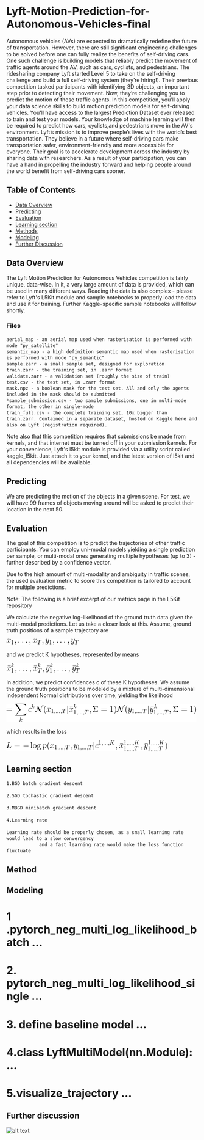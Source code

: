 # Lyft-Motion-Prediction-for-Autonomous-Vehicles-final
Autonomous vehicles (AVs) are expected to dramatically redefine the future of transportation.
However, there are still significant engineering challenges to be solved before one can fully realize the benefits of self-driving cars. 
One such challenge is building models that reliably predict the movement of traffic agents around the AV, such as cars, cyclists, and pedestrians.  The ridesharing company Lyft started Level 5 to take on the self-driving challenge and build a full self-driving system (they’re hiring!). Their previous competition tasked participants with identifying 3D objects, an important step prior to detecting their movement. Now, they’re challenging you to predict the motion of these traffic agents.  In this competition, you’ll apply your data science skills to build motion prediction models for self-driving vehicles. You'll have access to the largest Prediction Dataset ever released to train and test your models. Your knowledge of machine learning will then be required to predict how cars, cyclists,and pedestrians move in the AV's environment.  Lyft’s mission is to improve people’s lives with the world’s best transportation. They believe in a future where self-driving cars make transportation safer, environment-friendly and more accessible for everyone. Their goal is to accelerate development across the industry by sharing data with researchers. As a result of your participation, you can have a hand in propelling the industry forward and helping people around the world benefit from self-driving cars sooner.  

## Table of Contents
* [Data Overview](#data_overview)
* [Predicting](#predicting)
* [Evaluation](#evaluation)
* [Learning section](#learning_section)
* [Methods](#methods)
* [Modeling](#modeling)
* [Further Discussion](#further_discussion)

## Data Overview <a name="data_overview"></a>
The Lyft Motion Prediction for Autonomous Vehicles competition is fairly unique, data-wise. In it, a very large amount of data is provided, which can be used in many different ways. Reading the data is also complex - please refer to Lyft's L5Kit module and sample notebooks to properly load the data and use it for training. Further Kaggle-specific sample notebooks will follow shortly.
  ### Files
    aerial_map - an aerial map used when rasterisation is performed with mode "py_satellite"
    semantic_map - a high definition semantic map used when rasterisation is performed with mode "py_semantic"
    sample.zarr - a small sample set, designed for exploration
    train.zarr - the training set, in .zarr format
    validate.zarr - a validation set (roughly the size of train)
    test.csv - the test set, in .zarr format
    mask.npz - a boolean mask for the test set. All and only the agents included in the mask should be submitted
    *sample_submission.csv - two sample submissions, one in multi-mode format, the other in single-mode
    train_full.csv - the complete training set, 10x bigger than train.zarr. Contained in a separate dataset, hosted on Kaggle here and also on Lyft (registration required).

Note also that this competition requires that submissions be made from kernels, and that internet must be turned off in your submission kernels. For your convenience, Lyft's l5kit module is provided via a utility script called kaggle_l5kit. Just attach it to your kernel, and the latest version of l5kit and all dependencies will be available.

## Predicting <a name="predicting"></a>
We are predicting the motion of the objects in a given scene. For test, we will have 99 frames of objects moving around will be asked to predict their location in the next 50.


## Evaluation <a name="evaluation"></a>
The goal of this competition is to predict the trajectories of other traffic participants. You can employ uni-modal models yielding a single prediction per sample, or multi-modal ones generating multiple hypotheses (up to 3) - further described by a confidence vector.

Due to the high amount of multi-modality and ambiguity in traffic scenes, the used evaluation metric to score this competition is tailored to account for multiple predictions.

Note: The following is a brief excerpt of our metrics page in the L5Kit repository

We calculate the negative log-likelihood of the ground truth data given the multi-modal predictions. Let us take a closer look at this. Assume, ground truth positions of a sample trajectory are


![alt text](https://github.com/SLN0513/Lyft-Motion-Prediction-for-Autonomous-Vehicles-final/blob/main/gif.gif)

and we predict K hypotheses, represented by means

![alt text](https://github.com/SLN0513/Lyft-Motion-Prediction-for-Autonomous-Vehicles-final/blob/main/x1.gif)

In addition, we predict confidences c of these K hypotheses. We assume the ground truth positions to be modeled by a mixture of multi-dimensional independent Normal distributions over time, yielding the likelihood


![alt text](https://github.com/SLN0513/Lyft-Motion-Prediction-for-Autonomous-Vehicles-final/blob/main/x2.gif)


which results in the loss

![alt text](https://github.com/SLN0513/Lyft-Motion-Prediction-for-Autonomous-Vehicles-final/blob/main/x3.gif)


## Learning section<a name="learning_section"></a>
	1.BGD batch gradient descent

	2.SGD tochastic gradient descent 

	3.MBGD minibatch gradient descent

	4.Learning rate 

	Learning rate should be properly chosen, as a small learning rate would lead to a slow convergency 
                and a fast learning rate would make the loss function fluctuate

## Method <a name="Method"></a>

## Modeling <a name="modeling"></a>

# 1 .pytorch_neg_multi_log_likelihood_batch   ...  
# 2. pytorch_neg_multi_log_likelihood_single   ...
# 3. define baseline model  ...
# 4.class LyftMultiModel(nn.Module):  ...
# 5.visualize_trajectory  ...


## Further discussion <a name="further_discussion"></a>

![alt text](https://github.com/xuyuan1/Lyft-Motion-Prediction-for-Autonomous-Vehicles/blob/main/rank.png)
